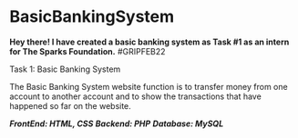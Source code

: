 # BasicBankingSystem
**Hey there! I have created a basic banking system as Task #1 as an intern for The Sparks Foundation.**
#GRIPFEB22

Task 1: Basic Banking System

The Basic Banking System website function is to transfer money from one account to another account and to show the transactions that have happened so far on the website.

***FrontEnd: HTML, CSS***
***Backend: PHP***
***Database: MySQL***
      
